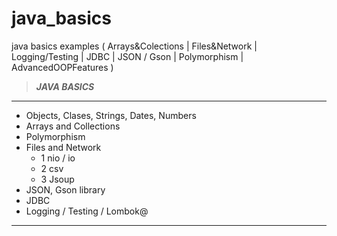 # java_basics
java  basics  examples  ( Arrays&amp;Colections  |  Files&amp;Network  |  Logging/Testing  |  JDBC  |  JSON / Gson  |  Polymorphism  |  AdvancedOOPFeatures ) 


>___JAVA BASICS___
---
+ Objects, Clases, Strings, Dates, Numbers
+ Arrays and Collections
+ Polymorphism
+ Files and Network
  - 1 nio / io
  - 2 csv
  - 3 Jsoup
+ JSON, Gson library
+ JDBC
+ Logging / Testing / Lombok@
---
